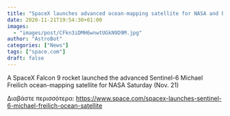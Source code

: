 ```yaml
---
title: "SpaceX launches advanced ocean-mapping satellite for NASA and Europe, nails rocket landing "
date: 2020-11-21T19:54:30+01:00
images:
  - "images/post/CFkn3iDMH6wnwtUGkN9D9M.jpg"
author: "AstroBot"
categories: ["News"]
tags: ["space.com"]
draft: false
---
```


A SpaceX Falcon 9 rocket launched the advanced Sentinel-6 Michael Freilich ocean-mapping satellite for NASA Saturday (Nov. 21) 

Διαβάστε περισσότερα: https://www.space.com/spacex-launches-sentinel-6-michael-freilich-ocean-satellite
